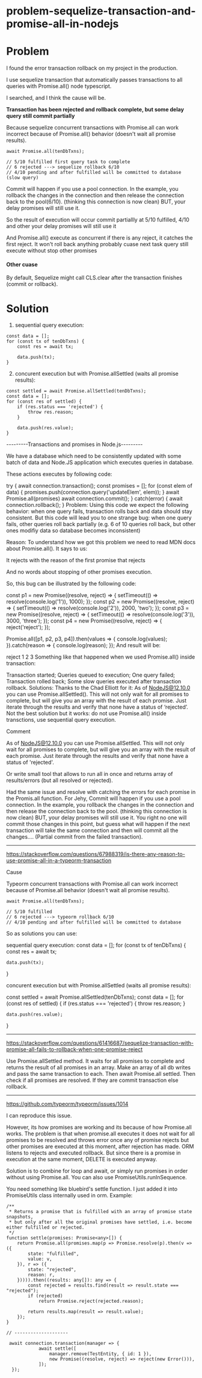 # problem-sequelize-transaction-and-promise-all-in-nodejs

# Problem

I found the error transaction rollback on my project in the production.

I use sequelize transaction that automatically passes transactions to all queries with Promise.all() node typescript.

I searched, and I think the cause will be.

**Transaction has been rejected and rollback complete, but some delay query still commit partially**

Because sequelize concurrent transactions with Promise.all can work incorrect because of Promise.all() behavior (doesn't wait all promise results).

```
await Promise.all(tenDbTxns);

// 5/10 fulfilled first query task to complete
// 6 rejected ---> sequelize rollback 6/10
// 4/10 pending and after fulfilled will be committed to database (slow query)
```

Commit will happen if you use a pool connection. In the example, you rollback the changes in the connection and then release the connection back to the pool(6/10). (thinking this connection is now clean) BUT, your delay promises will still use it.

So the result of execution will occur commit partiallly at 5/10 fulfilled, 4/10 and other your delay promises will still use it

And Promise.all() execute as concurrent if there is any reject, it catches the first reject. It won't roll back anything probably cuase next task query still execute without stop other promises

 #### Other cuase
By default, Sequelize might call CLS.clear after the transaction finishes (commit or rollback).

# Solution

1. sequential query execution:

```
const data = [];
for (const tx of tenDbTxns) {
    const res = await tx;

    data.push(tx);
}
```

2. concurent execution but with Promise.allSettled (waits all promise results):

```
const settled = await Promise.allSettled(tenDbTxns);
const data = [];
for (const res of settled) {
    if (res.status === 'rejected') {
        throw res.reason;
    }

    data.push(res.value);
}
```

---------Transactions and promises in Node.js---------

We have a database which need to be consistently updated with some batch of data and Node.JS application which executes queries in database.

These actions executes by following code:

try {
    await connection.transaction();
    const promises = [];
    for (const elem of data) {
        promises.push(connection.query('updateElem', elem));
    }
    await Promise.all(promises) 
    await connection.commit();
} catch(error) {
    await connection.rollback();
}
Problem:
Using this code we expect the following behavior: when one query fails, transaction rolls back and data should stay consistent. But this code will lead you to one strange bug: when one query fails, other queries roll back partially (e.g. 6 of 10 queries roll back, but other ones modifiy data so database becomes inconsistent)

Reason:
To understand how we got this problem we need to read MDN docs about Promise.all(). It says to us:

It rejects with the reason of the first promise that rejects

And no words about stopping of other promises execution.

So, this bug can be illustrated by the following code:

const p1 = new Promise((resolve, reject) => {
    setTimeout(() => resolve(console.log('1')), 1000);
});
const p2 = new Promise((resolve, reject) => {
    setTimeout(() => resolve(console.log('2')), 2000, 'two');
});
const p3 = new Promise((resolve, reject) => {
    setTimeout(() => resolve(console.log('3')), 3000, 'three');
});
const p4 = new Promise((resolve, reject) => {
    reject('reject');
});

Promise.all([p1, p2, p3, p4]).then(values => {
    console.log(values);
}).catch(reason => {
    console.log(reason);
});
And result will be:

reject
1
2
3
Something like that happened when we used Promise.all() inside transaction:

Transaction started;
Queries queued to execution;
One query failed;
Transaction rolled back;
Some slow queries executed after transaction rollback.
Solutions:
Thanks to the Chad Elliott for it: As of NodeJS@12.10.0 you can use Promise.allSettled(). This will not only wait for all promises to complete, but will give you an array with the result of each promise. Just iterate through the results and verify that none have a status of ‘rejected’.
Not the best solution but it works: do not use Promise.all() inside transctions, use sequential query execution.

Comment

As of NodeJS@12.10.0 you can use Promise.allSettled. This will not only wait for all promises to complete, but will give you an array with the result of each promise. Just iterate through the results and verify that none have a status of 'rejected'.

Or write small tool that allows to run all in once and returns array of results/errors (but all resolved or rejected).



Had the same issue and resolve with catching the errors for each promise in the Promis.all function.
For Jehy, Commit will happen if you use a pool connection. In the example, you rollback the changes in the connection and then release the connection back to the pool. (thinking this connection is now clean) BUT, your delay promises will still use it.
You right no one will commit those changes in this point, but guess what will happen if the next transaction will take the same connection and then will commit all the changes…. (Partial commit from the failed transaction).

----------------------------------------
https://stackoverflow.com/questions/67988319/is-there-any-reason-to-use-promise-all-in-a-typeorm-transaction

Cause

Typeorm concurrent transactions with Promise.all can work incorrect because of Promise.all behavior (doesn't wait all promise results).
```
await Promise.all(tenDbTxns);

// 5/10 fulfilled
// 6 rejected ---> typeorm rollback 6/10
// 4/10 pending and after fulfilled will be committed to database
```

So as solutions you can use:

sequential query execution:
const data = [];
for (const tx of tenDbTxns) {
    const res = await tx;

    data.push(tx);
}

concurent execution but with Promise.allSettled (waits all promise results):

const settled = await Promise.allSettled(tenDbTxns);
const data = [];
for (const res of settled) {
    if (res.status === 'rejected') {
        throw res.reason;
    }

    data.push(res.value);
}

-----------------------------------------
https://stackoverflow.com/questions/61416687/sequelize-transaction-with-promise-all-fails-to-rollback-when-one-promise-reject

Use Promise.allSettled method. It waits for all promises to complete and returns the result of all promises in an array.
Make an array of all db writes and pass the same transaction to each. Then await Promise.all settled. Then check if all promises are resolved. If they are commit transaction else rollback.

--------------

https://github.com/typeorm/typeorm/issues/1014

I can reproduce this issue.

However, its how promises are working and its because of how Promise.all works.
The problem is that when promise.all executes it does not wait for all promises to be resolved and throws error once any of promise rejects but other promises are executed at this moment, after rejection has made. ORM listens to rejects and executed rollback. But since there is a promise in execution at the same moment, DELETE is executed anyway.

Solution is to combine for loop and await, or simply run promises in order without using Promise.all. You can also use PromiseUtils.runInSequence.

You need something like bluebird's settle function. I just added it into PromiseUtils class internally used in orm. Example:

    /**
     * Returns a promise that is fulfilled with an array of promise state snapshots,
     * but only after all the original promises have settled, i.e. become either fulfilled or rejected.
     */
    function settle(promises: Promise<any>[]) {
        return Promise.all(promises.map(p => Promise.resolve(p).then(v => ({
            state: "fulfilled",
            value: v,
        }), r => ({
            state: "rejected",
            reason: r,
        })))).then((results: any[]): any => {
            const rejected = results.find(result => result.state === "rejected");
            if (rejected)
                return Promise.reject(rejected.reason);

            return results.map(result => result.value);
        });
    }

    // --------------------

     await connection.transaction(manager => {
                await settle([
                    manager.remove(TestEntity, { id: 1 }),
                    new Promise((resolve, reject) => reject(new Error())),
                ]);
      });